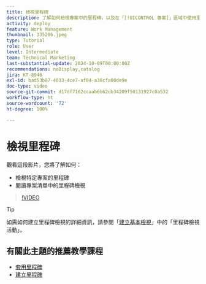 ```yaml
---
title: 檢視里程碑
description: 了解如何檢視專案中的里程碑，以及在「[!UICONTROL 專案]」區域中使用里程碑檢視。
activity: deploy
feature: Work Management
thumbnail: 335206.jpeg
type: Tutorial
role: User
level: Intermediate
team: Technical Marketing
last-substantial-update: 2024-10-09T00:00:00Z
recommendations: noDisplay,catalog
jira: KT-8946
exl-id: bad53b87-4033-4ce7-af04-a38cfa00de9e
doc-type: video
source-git-commit: d17df7162ccaab6b62db34209f50131927c0a532
workflow-type: ht
source-wordcount: '72'
ht-degree: 100%

---
```


# 檢視里程碑

觀看這段影片，您將了解如何：

* 檢視特定專案的里程碑
* 閱讀專案清單中的里程碑檢視

>[!VIDEO](https://video.tv.adobe.com/v/335206/?quality=12&learn=on&enablevpops)

>[!TIP]
>
>如需如何建立里程碑檢視的詳細資訊，請參閱「[建立基本檢視](/help/reporting/basic-reporting/create-a-basic-view.md)」中的「里程碑檢視活動」。

## 有關此主題的推薦教學課程

* [套用里程碑](/help/manage-work/approval-processes-and-milestone-paths/apply-milestones.md)
* [建立里程碑](/help/administration-and-setup/approval-processes-and-milestone-paths/creating-milestones.md)

